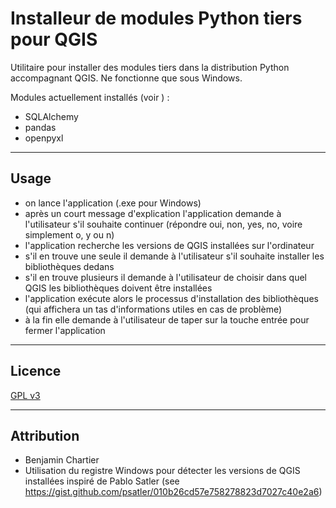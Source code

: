# Installeur de modules Python tiers pour QGIS

Utilitaire pour installer des modules tiers dans la distribution Python accompagnant QGIS.
Ne fonctionne que sous Windows.

Modules actuellement installés (voir ) :

* SQLAlchemy
* pandas
* openpyxl

----

## Usage

* on lance l'application (.exe pour Windows)
* après un court message d'explication l'application demande à l'utilisateur s'il souhaite continuer (répondre oui, non, yes, no, voire simplement o, y ou n)
* l'application recherche les versions de QGIS installées sur l'ordinateur
* s'il en trouve une seule il demande à l'utilisateur s'il souhaite installer les bibliothèques dedans
* s'il en trouve plusieurs il demande à l'utilisateur de choisir dans quel QGIS les bibliothèques doivent être installées
* l'application exécute alors le processus d'installation des bibliothèques (qui affichera un tas d'informations utiles en cas de problème)
* à la fin elle demande à l'utilisateur de taper sur la touche entrée pour fermer l'application

----

## Licence

[GPL v3](LICENSE)

----

## Attribution

* Benjamin Chartier
* Utilisation du registre Windows pour détecter les versions de QGIS installées inspiré de Pablo Satler (see <https://gist.github.com/psatler/010b26cd57e758278823d7027c40e2a6>)

